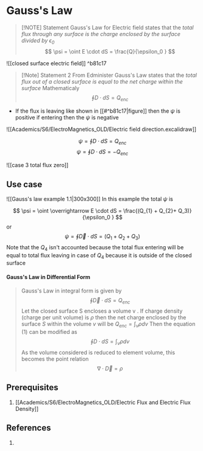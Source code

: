 # Gauss's Law


> [!NOTE] Statement
> Gauss's Law for Electric field states that the *total flux through any surface is the charge enclosed by the surface divided by $\epsilon_0$*
$$
\psi = \oint E \cdot dS = \frac{Q}{\epsilon_0 }  
$$

![[closed surface electric field]] ^b81c17

> [!Note] Statement 2  From Edminister
> Gauss's Law states that the *total flux out of a closed surface is equal to the net charge within the surface*
> Mathematicaly
>$$
\oint D \cdot dS = Q_{enc}
>$$
>



- If the flux is leaving like shown in [[#^b81c17|figure]] then the $\psi$ is positive if entering then the $\psi$ is negative

![[Academics/S6/ElectroMagnetics_OLD/Electric field direction.excalidraw]]

$$
\psi = \oint D \cdot dS = Q_{enc}\tag{E Flux Positive}
$$
$$
\psi = \oint D \cdot dS = - Q_{enc} \tag{E Flux negative}
$$

![[case 3 total flux zero]]


## Use case

![[Gauss's law example 1.1|300x300]]
In this example the total $\psi$ is 

$$
\psi = \oint \overrightarrow E \cdot dS = \frac{(Q_{1} + Q_{2}+ Q_3)}{\epsilon_0 }
$$
or 
$$
\psi = \oint \overrightarrow D \cdot dS = (Q_{1} + Q_{2}+ Q_3)
$$
Note that the $Q_{4}$ isn't accounted because the total flux entering will be equal to total flux leaving in case of $Q_{4}$ because it is outside of the closed surface



#### Gauss's Law in Differential Form
> Gauss's Law in integral form is given by
>$$
\oint \overrightarrow{D} \cdot dS = Q_{enc}\tag{1}
>$$
>  Let the closed surface S encloses a volume v . If charge density (charge per unit volume) is $\rho$ then the net charge enclosed by the surface $S$ within the volume $v$ will be $Q_{enc} = \int_v \rho dv$ 
>  Then the equation $(1)$ can be modified as 
>$$
\oint D \cdot dS = \int_{v} \rho dv
>$$
>As the volume considered is reduced to element volume, this becomes the point relation 
>$$
\nabla \cdot \overrightarrow{D} = \rho
>$$

## Prerequisites
1. [[Academics/S6/ElectroMagnetics_OLD/Electric Flux and Electric Flux Density]]
## References
1. 